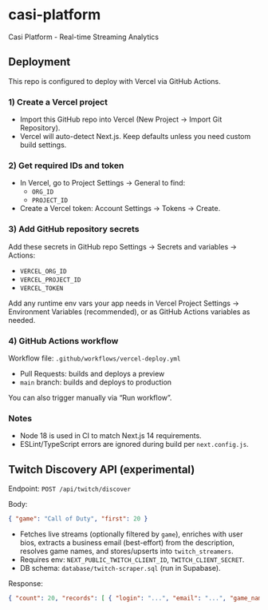 # casi-platform
Casi Platform - Real-time Streaming Analytics

## Deployment

This repo is configured to deploy with Vercel via GitHub Actions.

### 1) Create a Vercel project
- Import this GitHub repo into Vercel (New Project → Import Git Repository).
- Vercel will auto-detect Next.js. Keep defaults unless you need custom build settings.

### 2) Get required IDs and token
- In Vercel, go to Project Settings → General to find:
  - `ORG_ID`
  - `PROJECT_ID`
- Create a Vercel token: Account Settings → Tokens → Create.

### 3) Add GitHub repository secrets
Add these secrets in GitHub repo Settings → Secrets and variables → Actions:
- `VERCEL_ORG_ID`
- `VERCEL_PROJECT_ID`
- `VERCEL_TOKEN`

Add any runtime env vars your app needs in Vercel Project Settings → Environment Variables (recommended), or as GitHub Actions variables as needed.

### 4) GitHub Actions workflow
Workflow file: `.github/workflows/vercel-deploy.yml`
- Pull Requests: builds and deploys a preview
- `main` branch: builds and deploys to production

You can also trigger manually via “Run workflow”.

### Notes
- Node 18 is used in CI to match Next.js 14 requirements.
- ESLint/TypeScript errors are ignored during build per `next.config.js`.

## Twitch Discovery API (experimental)

Endpoint: `POST /api/twitch/discover`

Body:
```json
{ "game": "Call of Duty", "first": 20 }
```

- Fetches live streams (optionally filtered by `game`), enriches with user bios, extracts a business email (best-effort) from the description, resolves game names, and stores/upserts into `twitch_streamers`.
- Requires env: `NEXT_PUBLIC_TWITCH_CLIENT_ID`, `TWITCH_CLIENT_SECRET`.
- DB schema: `database/twitch-scraper.sql` (run in Supabase).

Response:
```json
{ "count": 20, "records": [ { "login": "...", "email": "...", "game_name": "...", "current_viewer_count": 123 } ] }
```
